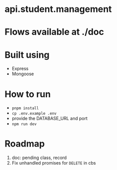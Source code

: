 # api.student.management

# Flows available at ./doc

# Built using

- Express
- Mongoose

# How to run

- `pnpm install`
- `cp .env.example .env`
- provide the DATABASE_URL and port
- `npm run dev`

# Roadmap

1. doc: pending class, record
2. Fix unhandled promises for `DELETE` in cbs
